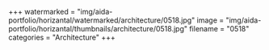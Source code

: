 +++
watermarked = "img/aida-portfolio/horizantal/watermarked/architecture/0518.jpg"
image = "img/aida-portfolio/horizantal/thumbnails/architecture/0518.jpg"
filename = "0518"
categories = "Architecture"
+++
